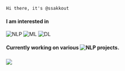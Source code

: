 `Hi there, it's @ssakkout`

#### I am interested in 
![NLP](https://img.shields.io/badge/NLP-0B0B0B?style=flat)
![ML](https://img.shields.io/badge/ML-8B0000?style=flat)
![DL](https://img.shields.io/badge/DL-003366?style=flat)

#### Currently working on various ![NLP](https://img.shields.io/badge/NLP-0B0B0B?style=flat) projects.

###
![](https://komarev.com/ghpvc/?username=ssakkout&label=Profile+Visits&style=for-the-badge&color=002b2b&abbreviated=false)




<!---
ssakkout/ssakkout is a ✨ special ✨ repository because its `README.md` (this file) appears on your GitHub profile.
You can click the Preview link to take a look at your changes.
--->
